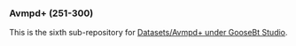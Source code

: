 ### Avmpd+ (251-300)

This is the sixth sub-repository for [Datasets/Avmpd+ under GooseBt Studio](https://github.com/GooseBt-Studio/Datasets/tree/main/Avmpd%2B). 
